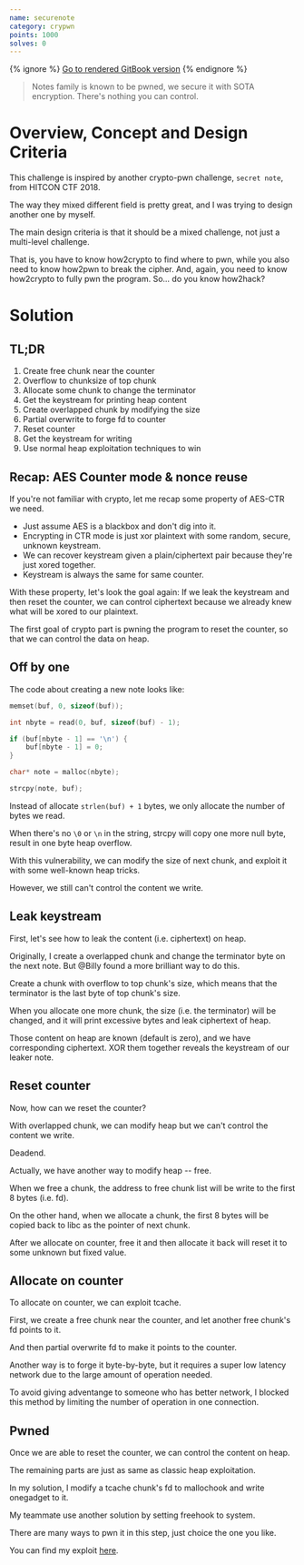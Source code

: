 ```yaml
---
name: securenote
category: crypwn
points: 1000
solves: 0
---
```


{% ignore %}
[Go to rendered GitBook version](https://sasdf.cf/ctf/)
{% endignore %}

> Notes family is known to be pwned, we secure it with SOTA encryption.
> There's nothing you can control.


# Overview, Concept and Design Criteria
This challenge is inspired by another crypto-pwn challenge, `secret note`, from HITCON CTF 2018.

The way they mixed different field is pretty great,
and I was trying to design another one by myself.

The main design criteria is that it should be a mixed challenge,
not just a multi-level challenge.

That is, you have to know how2crypto to find where to pwn,
while you also need to know how2pwn to break the cipher.
And, again, you need to know how2crypto to fully pwn the program.
So... do you know how2hack?


# Solution
## TL;DR
1. Create free chunk near the counter
2. Overflow to chunksize of top chunk
3. Allocate some chunk to change the terminator
4. Get the keystream for printing heap content
5. Create overlapped chunk by modifying the size
6. Partial overwrite to forge fd to counter
7. Reset counter
8. Get the keystream for writing
9. Use normal heap exploitation techniques to win


## Recap: AES Counter mode & nonce reuse
If you're not familiar with crypto, let me recap some property of AES-CTR we need.
* Just assume AES is a blackbox and don't dig into it.
* Encrypting in CTR mode is just xor plaintext with some random, secure, unknown keystream.
* We can recover keystream given a plain/ciphertext pair because they're just xored together.
* Keystream is always the same for same counter.

With these property, let's look the goal again:
If we leak the keystream and then reset the counter,
we can control ciphertext because we already knew what will be xored to our plaintext.

The first goal of crypto part is pwning the program to reset the counter, so that we can control the data on heap.

## Off by one
The code about creating a new note looks like:
```c
memset(buf, 0, sizeof(buf));

int nbyte = read(0, buf, sizeof(buf) - 1);

if (buf[nbyte - 1] == '\n') {
    buf[nbyte - 1] = 0;
}

char* note = malloc(nbyte);

strcpy(note, buf);
```

Instead of allocate `strlen(buf) + 1` bytes, we only allocate the number of bytes we read.

When there's no `\0` or `\n` in the string,
strcpy will copy one more null byte,
result in one byte heap overflow.

With this vulnerability,
we can modify the size of next chunk,
and exploit it with some well-known heap tricks.

However, we still can't control the content we write.


## Leak keystream
First, let's see how to leak the content (i.e. ciphertext) on heap.

Originally, I create a overlapped chunk and change the terminator byte on the next note.
But @Billy found a more brilliant way to do this.

Create a chunk with overflow to top chunk's size,
which means that the terminator is the last byte of top chunk's size.

When you allocate one more chunk,
the size (i.e. the terminator) will be changed,
and it will print excessive bytes and leak ciphertext of heap.

Those content on heap are known (default is zero),
and we have corresponding ciphertext.
XOR them together reveals the keystream of our leaker note.


## Reset counter
Now, how can we reset the counter?

With overlapped chunk,
we can modify heap but we can't control the content we write.

Deadend.

Actually, we have another way to modify heap -- free.

When we free a chunk, 
the address to free chunk list will be write to the first 8 bytes (i.e. fd).

On the other hand, when we allocate a chunk,
the first 8 bytes will be copied back to libc as the pointer of next chunk.

After we allocate on counter,
free it and then allocate it back will reset it to some unknown but fixed value.


## Allocate on counter
To allocate on counter,
we can exploit tcache.

First, we create a free chunk near the counter,
and let another free chunk's fd points to it.

And then partial overwrite fd to make it points to the counter.

Another way is to forge it byte-by-byte,
but it requires a super low latency network due to the large amount of operation needed.

To avoid giving adventange to someone who has better network,
I blocked this method by limiting the number of operation in one connection.


## Pwned
Once we are able to reset the counter,
we can control the content on heap.

The remaining parts are just as same as classic heap exploitation.

In my solution, I modify a tcache chunk's fd to mallochook and write onegadget to it.

My teammate use another solution by setting freehook to system.

There are many ways to pwn it in this step, just choice the one you like.

You can find my exploit [here]([_files/solution/solve.py]).
